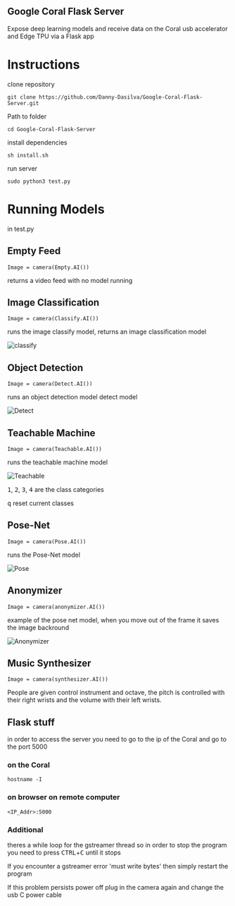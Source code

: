 ## Google Coral Flask Server

Expose deep learning models and receive data on the Coral usb accelerator and Edge TPU via a Flask app


# Instructions
clone repository

`git clone https://github.com/Danny-Dasilva/Google-Coral-Flask-Server.git`

Path to folder

`cd Google-Coral-Flask-Server`

install dependencies

`sh install.sh`

run server

`sudo python3 test.py`

# Running Models

in test.py

## Empty Feed

`Image = camera(Empty.AI())`

returns a video feed with no model running

## Image Classification

`Image = camera(Classify.AI())`

runs the image classify model, returns an image classification model

![classify](https://media.giphy.com/media/XfyrthymaGNiBV1uBv/giphy.gif)

## Object Detection 

`Image = camera(Detect.AI())`

runs an object detection model detect model

![Detect](https://media.giphy.com/media/cmrryjBDbPpAcmcODv/giphy.gif)

## Teachable Machine

`Image = camera(Teachable.AI())`

runs the teachable machine model

![Teachable](https://media.giphy.com/media/H22nyRM1AibZJPPNor/giphy.gif)

<kbd>1</kbd>, <kbd>2</kbd>, <kbd>3</kbd>, <kbd>4</kbd> are the class categories

<kbd>q</kbd> reset current classes

## Pose-Net

`Image = camera(Pose.AI())`

runs the Pose-Net model 

![Pose](https://media.giphy.com/media/fA1OEwxQO0Y1kWF0NI/giphy.gif)

## Anonymizer

`Image = camera(anonymizer.AI())`

example of the pose net model, when you move out of the frame it saves the image backround

![Anonymizer](https://media.giphy.com/media/ZdlHCGdZ4R3GYFQiE5/giphy.gif)

## Music Synthesizer

`Image = camera(synthesizer.AI())`
 
 People are given control instrument and octave, the pitch is controlled with their right wrists and the volume with their left wrists.



## Flask stuff

in order to access the server you need to go to the ip of the Coral and go to the port 5000

### on the Coral

`hostname -I`

### on browser on remote computer

`<IP_Addr>:5000`

### Additional

theres a while loop for the gstreamer thread so in order to stop the program you need to press
<kbd>CTRL</kbd>+<kbd>C</kbd> until it stops

If you encounter a gstreamer error 'must write bytes' then simply restart the program

If this problem persists power off plug in the camera again and change the usb C power cable


